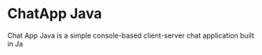 <h1>ChatApp Java</h1>
<p>
  Chat App Java is a simple console-based client-server chat application built in Ja
</p> 
